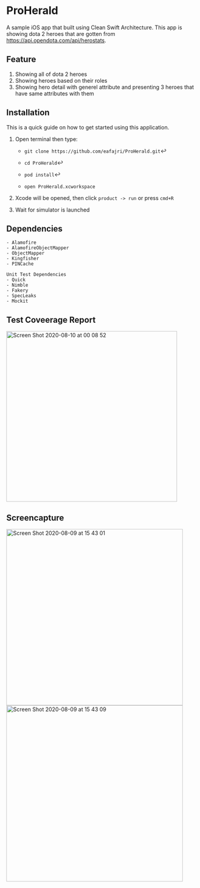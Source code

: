 # ProHerald

A sample iOS app that built using Clean Swift Architecture. This app is showing dota 2 heroes that are gotten from https://api.opendota.com/api/herostats. 

## Feature
1. Showing all of dota 2 heroes
2. Showing heroes based on their roles
3. Showing hero detail with generel attribute and presenting 3 heroes that have same attributes with them

## Installation
This is a quick guide on how to get started using this application.
1. Open terminal then type:

    - ```git clone https://github.com/eafajri/ProHerald.git```:leftwards_arrow_with_hook:
    
    - ```cd ProHerald```:leftwards_arrow_with_hook:
    
    - ```pod install```:leftwards_arrow_with_hook:
    
    - ```open ProHerald.xcworkspace```
    
2. Xcode will be opened, then click ```product -> run``` or press ```cmd+R```
3. Wait for simulator is launched

## Dependencies
    - Alamofire
    - AlamofireObjectMapper
    - ObjectMapper
    - Kingfisher
    - PINCache
    
    Unit Test Dependencies
    - Quick
    - Nimble
    - Fakery
    - SpecLeaks
    - Mockit

## Test Coveerage Report
<img width="449" alt="Screen Shot 2020-08-10 at 00 08 52" src="https://user-images.githubusercontent.com/3078131/89737749-c949d080-da9d-11ea-95f2-9e692d803bbe.png">


## Screencapture
<img width="464" alt="Screen Shot 2020-08-09 at 15 43 01" src="https://user-images.githubusercontent.com/3078131/89728479-d17f1d00-da57-11ea-8493-aa5aab05ce9b.png"> <img width="464" alt="Screen Shot 2020-08-09 at 15 43 09" src="https://user-images.githubusercontent.com/3078131/89728468-c3c99780-da57-11ea-9f70-e512e71f89e4.png">
